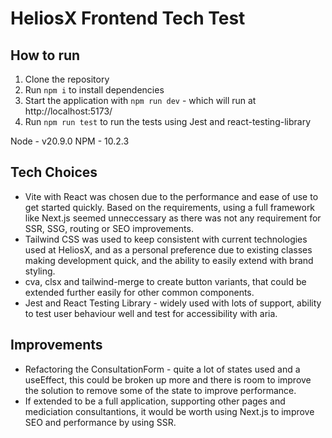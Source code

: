 # HeliosX Frontend Tech Test

## How to run

1. Clone the repository
2. Run `npm i` to install dependencies
3. Start the application with `npm run dev` - which will run at http://localhost:5173/
4. Run `npm run test` to run the tests using Jest and react-testing-library

Node - v20.9.0
NPM - 10.2.3

## Tech Choices

- Vite with React was chosen due to the performance and ease of use to get started quickly. Based on the requirements, using a full framework like Next.js seemed unneccessary as there was not any requirement for SSR, SSG, routing or SEO improvements.
- Tailwind CSS was used to keep consistent with current technologies used at HeliosX, and as a personal preference due to existing classes making development quick, and the ability to easily extend with brand styling.
- cva, clsx and tailwind-merge to create button variants, that could be extended further easily for other common components.
- Jest and React Testing Library - widely used with lots of support, ability to test user behaviour well and test for accessibility with aria.

## Improvements

- Refactoring the ConsultationForm - quite a lot of states used and a useEffect, this could be broken up more and there is room to improve the solution to remove some of the state to improve performance.
- If extended to be a full application, supporting other pages and mediciation consultantions, it would be worth using Next.js to improve SEO and performance by using SSR.
